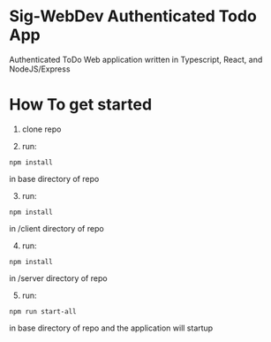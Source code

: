# Sig-WebDev Authenticated Todo App
Authenticated ToDo Web application written in Typescript, React, and NodeJS/Express

# How To get started
1. clone repo

2. run: 
```
npm install 
```
in base directory of repo

3. run:
```
npm install
```
in /client directory of repo

4. run: 
```
npm install
```
in /server directory of repo

5. run:
```
npm run start-all
```
in base directory of repo and the application will startup
